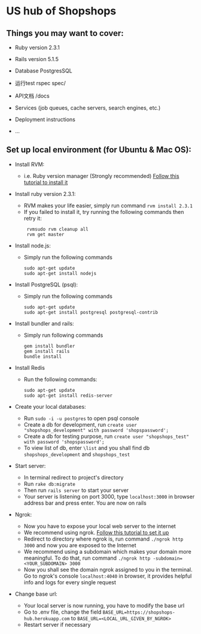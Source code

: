 # US hub of Shopshops

## Things you may want to cover:

* Ruby version
2.3.1

* Rails version
5.1.5

* Database
PostgresSQL

* 运行test
rspec spec/

* API文档
/docs

* Services (job queues, cache servers, search engines, etc.)

* Deployment instructions

* ...

## Set up local environment (for Ubuntu & Mac OS):
* Install RVM:
    * i.e. Ruby version manager (Strongly recommended) 
    [Follow this tutorial to install it](https://github.com/rvm/rvm)
    

* Install ruby version 2.3.1:
    * RVM makes your life easier, simply run command `rvm install 2.3.1`
    * If you failed to install it, try running the following commands then retry it:
        ```
         rvmsudo rvm cleanup all
         rvm get master
        ```
 
* Install node.js:
    * Simply run the following commands
        ```
        sudo apt-get update
        sudo apt-get install nodejs
        ```
        
* Install PostgreSQL (psql):
    * Simply run the following commands
        ```
        sudo apt-get update
        sudo apt-get install postgresql postgresql-contrib
        ```
        
* Install bundler and rails:
    * Simply run following commands
        ```
        gem install bundler
        gem install rails
        bundle install
        ```
 * Install Redis
    * Run the following commands:
        ```
        sudo apt-get update
        sudo apt-get install redis-server
        ```
 
 * Create your local databases:
   * Run `sudo -i -u postgres` to open psql console
   * Create a db for development, run `create user "shopshops_development" with password 'shopspassword';`
   * Create a db for testing purpose, run `create user "shopshops_test" with password 'shopspassword';`
   * To view list of db, enter `\list` and you shall find db `shopshops_development` and `shopshops_test`
   
 * Start server:
    * In terminal redirect to project's directory
    * Run `rake db:migrate`
    * Then run `rails server` to start your server
    * Your server is listening on port 3000, type `localhost:3000` in browser address bar and press enter. You are now on rails
 
 * Ngrok:
    * Now you have to expose your local web server to the internet
    * We recommend using ngrok. [Follow this tutorial to set it up](https://dashboard.ngrok.com/get-started)
    * Redirect to directory where ngrok is, run command `./ngrok http 3000` and now you are exposed to the Internet
    * We recommend using a subdomain which makes your domain more meaningful. To do that, run command `./ngrok http -subdomain=<YOUR_SUBDOMAIN> 3000`
    * Now you shall see the domain ngrok assigned to you in the terminal. Go to ngrok's console `localhost:4040` in browser, it provides helpful info and logs for every single request
 
 * Change base url:
    * Your local server is now running, you have to modify the base url
    * Go to .env file, change the field `BASE_URL=https://shopshops-hub.herokuapp.com` to `BASE_URL=<LOCAL_URL_GIVEN_BY_NGROK>`
    * Restart server if necessary
 
    